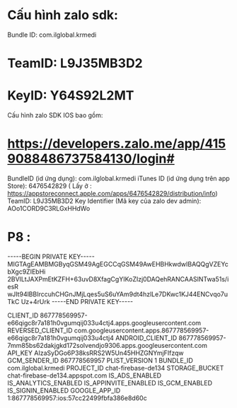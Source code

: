 # Cấu hình zalo sdk:
Bundle ID: com.ilglobal.krmedi
# TeamID: L9J35MB3D2
# KeyID: Y64S92L2MT

Cấu hình zalo SDK IOS bao gồm:
# https://developers.zalo.me/app/4159088486737584130/login#
BundleID (id ứng dụng): com.ilglobal.krmedi
iTunes ID (id ứng dụng trên app Store): 6476542829 ( Lấy ở : https://appstoreconnect.apple.com/apps/6476542829/distribution/info)
TeamID: L9J35MB3D2
Key Identifier (Mã key của zalo dev admin): AOo1CORD9C3RLGxHHdWo

# P8 :
-----BEGIN PRIVATE KEY-----
MIGTAgEAMBMGByqGSM49AgEGCCqGSM49AwEHBHkwdwIBAQQgVZEYcbXgc9ZIEbHi
2BVILtJAXPmEtKZFH+63uvD8XfagCgYIKoZIzj0DAQehRANCAASlNTwa51s/iesR
wJIt94lBBIrccuhCHGnJMjLqes5uS6uYAm9dt4hzlLe7DKwc1KJ44ENCvqo7uTkC
Uz+4rUrk
-----END PRIVATE KEY-----

<?xml version="1.0" encoding="UTF-8"?>
<!DOCTYPE plist PUBLIC "-//Apple//DTD PLIST 1.0//EN" "http://www.apple.com/DTDs/PropertyList-1.0.dtd">
<plist version="1.0">
<dict>
	<key>CLIENT_ID</key>
	<string>867778569957-e66qigc8r7a181h0vgumqij033u4ctj4.apps.googleusercontent.com</string>
	<key>REVERSED_CLIENT_ID</key>
	<string>com.googleusercontent.apps.867778569957-e66qigc8r7a181h0vgumqij033u4ctj4</string>
	<key>ANDROID_CLIENT_ID</key>
	<string>867778569957-7mm85bs62dakjgkd172solvendjo9306.apps.googleusercontent.com</string>
	<key>API_KEY</key>
	<string>AIzaSyDGo6P38ksRRS2W5Un45HHZGNYmjFIfzqw</string>
	<key>GCM_SENDER_ID</key>
	<string>867778569957</string>
	<key>PLIST_VERSION</key>
	<string>1</string>
	<key>BUNDLE_ID</key>
	<string>com.ilglobal.krmedi</string>
	<key>PROJECT_ID</key>
	<string>chat-firebase-de134</string>
	<key>STORAGE_BUCKET</key>
	<string>chat-firebase-de134.appspot.com</string>
	<key>IS_ADS_ENABLED</key>
	<false></false>
	<key>IS_ANALYTICS_ENABLED</key>
	<false></false>
	<key>IS_APPINVITE_ENABLED</key>
	<true></true>
	<key>IS_GCM_ENABLED</key>
	<true></true>
	<key>IS_SIGNIN_ENABLED</key>
	<true></true>
	<key>GOOGLE_APP_ID</key>
	<string>1:867778569957:ios:57cc22499fbfa386e8d60c</string>
</dict>
</plist>